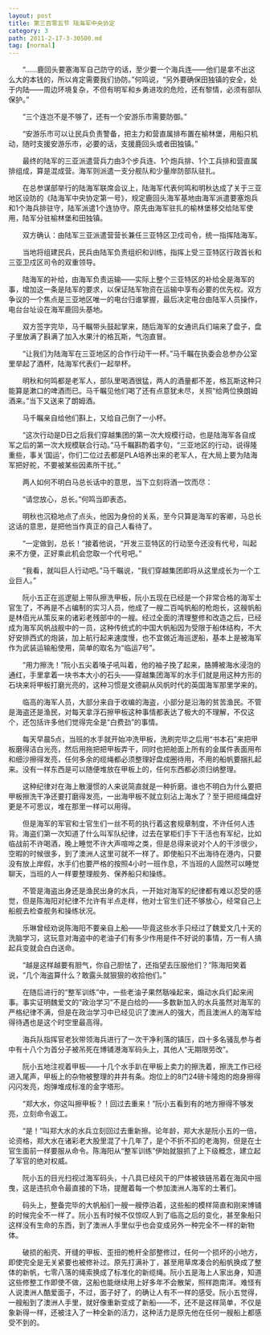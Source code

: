 ```yaml
---
layout: post
title: 第三百零五节 陆海军中央协定
category: 3
path: 2011-2-17-3-30500.md
tag: [normal]
---
```


　　“……鹿回头要塞海军自己防守的话，至少要一个海兵连——他们是拿不出这么大的本钱的，所以肯定需要我们协防。”何鸣说，“另外要确保田独镇的安全，处于内陆——周边环境复杂，不但有明军和乡勇进攻的危险，还有黎情，必须有部队保护。”

　　“三个连岂不是不够了，还有一个安游乐市需要防御。”

　　“安游乐市可以让民兵负责警备，把主力和营直属排布置在榆林堡，用船只机动，随时支援安游乐市，必要的话，支援鹿回头或者田独镇。”

　　最终的陆军的三亚派遣营兵力由3个步兵连、1个炮兵排、1个工兵排和营直属排组成，算是混成营。海军则派遣一支分舰队和少量岸防部队驻扎。

　　在总参谋部举行的陆海军联席会议上，陆海军代表何鸣和明秋达成了关于三亚地区设防的《陆海军中央协定第一号》，规定鹿回头海军基地由海军派遣要塞炮兵和1个海兵排驻守，陆军派遣1个连协守。原先由海军驻扎的榆林堡移交给陆军使用，陆军分驻榆林堡和田独镇。

　　双方确认：由陆军三亚派遣营营长兼任三亚特区卫戍司令，统一指挥陆海军。

　　当地将组建民兵，民兵由陆军负责组织和训练，指挥上受三亚特区行政首长和三亚卫戍区司令的双重领导。

　　陆海军的补给，由海军负责运输——实际上整个三亚特区的补给全是海军的事，增加这一条是陆军的要求，以保证陆军物资在运输中享有必要的优先权。双方争议的一个焦点是三亚地区唯一的电台归谁掌握，最后决定电台由陆军人员操作，电台台址设在海军鹿回头基地。

　　双方签字完毕，马千瞩带头鼓起掌来，随后海军的女通讯兵们端来了盘子，盘子里放满了斟满了加入水果汁的格瓦斯，气泡直冒。

　　“让我们为陆海军在三亚地区的合作行动干一杯。”马千瞩在执委会总参办公室里举起了酒杯，陆海军代表们一起举杯。

　　明秋和何鸣都是老军人，部队里喝酒很猛，两人的酒量都不差，格瓦斯这种只能算是漱口的啤酒而已。马千瞩见他们喝了还有点意犹未尽，关照“给两位换朗姆酒来。”当下又送来了朗姆酒。

　　马千瞩亲自给他们斟上，又给自己倒了一小杯。

　　“这次行动是D日之后我们穿越集团的第一次大规模行动，也是陆海军各自成军之后的第一次大规模联合行动。”马千瞩斟酌着字句，“三亚地区的行动，说得隆重些，事关‘国运’，你们二位过去都是PLA培养出来的老军人，在大局上要为陆海军把好舵，不要被某些因素所干扰。”

　　两人如何不明白马总长话中的意思，当下立刻将酒一饮而尽：

　　“请您放心，总长。”何鸣当即表态。

　　明秋也沉稳地点了点头，他因为身份的关系，至今只算是海军的客卿，马总长这话的意思，是把他当作真正的自己人看待了。

　　“一定做到，总长！”接着他说，“开发三亚特区的行动至今还没有代号，叫起来不方便，正好乘此机会您取一个代号吧。”

　　“我看，就叫巨人行动吧。”马千瞩说，“我们穿越集团即将从这里成长为一个工业巨人。”

　　阮小五正在巡逻艇上带队擦洗甲板，阮小五现在已经是一个非常合格的海军士官生了，不再是不占编制的实习人员，他成了一艘二百吨帆船的枪炮长，这艘帆船是林佰光从策反来的诸彩老残部中的一艘。经过全面的清理整修和改造之后，已经成为海军风帆战舰中的一员，这种传统式的中国大帆船因为受限于船体结构，不大好安排西式的炮装，加上航行起来速度慢，也不宜做近海巡逻船，基本上是被海军作为武装运输船使用，简单的取名为“临运7号”。

　　“用力擦洗！”阮小五尖着嗓子吼叫着，他的袖子挽了起来，胳膊被海水浸泡的通红，手里拿着一块书本大小的石头——穿越集团海军的水手们就是用这种方形的石块来将甲板打磨光亮的，这种习惯是文德嗣从风帆时代的英国海军那里学来的。

　　临高的海军人员，大部分来自于收编的海盗，小部分是沿海的贫苦渔民。不管是海盗还是渔民，对每天拿浮石擦甲板这种事情都表达了极大的不理解，不仅这个，还包括许多他们觉得完全是“白费劲”的事情。

　　每天早晨5点，当班的水手就开始冲洗甲板，洗刷完毕之后用“书本石”来把甲板磨得洁白光亮，然后用拖把把甲板弄干，同时也把舱面上所有的金属件表面用布和细沙擦得发亮，任何多余的缆绳都必须整理好盘成圈待用，不用的船帆要捆扎起来。没有一样东西是可以随便堆放在甲板上的，任何东西都必须归纳整理。

　　这种纪律对在海上散漫惯的人来说简直就是一种折磨。谁也不明白为什么要把甲板擦洗干净还要打磨得发亮，一出海甲板不就立刻沾上海水了？至于把缆绳盘好更是不可思议，堆在那里一样可以用得。

　　但是海军的军官和士官生们一丝不苟的执行着这套规章制度，不许任何人违背。海盗们第一次知道了什么叫军队纪律，过去在掌柜们手下干活也有军纪，比如临战前不许喝酒，晚上睡觉不许大声喧哗之类，但是总得来说对个人的干涉很少，空暇的时候很多，到了澳洲人这里可就不一样了。即使船只不出海待在港内，只要没有放上岸假，水手们也要严格的按照4小时一班作息，不当班的人固然可以睡觉聊天，当班的人一样要整理舰务、保养船只和操练。

　　不管是海盗出身还是渔民出身的水兵，一开始对海军的纪律都有难以忍受的感觉，但是陈海阳对纪律不允许有半点走样，他对士官生们还不够放心，经常自己上船舰去检查舰务和操练状况。

　　乐琳曾经劝说陈海阳不要亲自上船——毕竟这些水手只经过了魏爱文几十天的洗脑学习，这玩意对海盗中的老油子们有多少作用是件不好说的事情，万一有人搞起兵变就会白白送命。

　　“越是这样越要有胆气，你自己胆怯了，还指望去压服他们？”陈海阳笑着说，“几个海盗算什么？敢露头就狠狠的收拾他们。”

　　在随后进行的“整军训练”中，一些老油子果然聒噪起来，煽动水兵们起来闹事。事实证明魏爱文的“政治学习”不是白给的——多数新加入的水兵虽然对海军的严格纪律不满，但是在政治学习中已经见识了澳洲人的强大，而且澳洲人的海军给得待遇也是这个时空里最高得。

　　海兵队指挥官老狄带领海兵进行了一次干净利落的镇压，四十多名骚乱参与者中有十八个为首分子被吊死在博铺港海军码头上，其他人“无期限劳改”。

　　阮小五地注视着甲板——十几个水手趴在甲板上卖力的擦洗着，擦洗工作已经进入尾声，甲板上的杂物被整理的井井有条。炮位上的8门24磅卡隆炮的炮身擦得闪闪发亮，炮弹堆成标准的金字塔形。

　　“郑大水，你这叫擦甲板？！回过去重来！”阮小五看到有的地方擦得不够发亮，立刻命令返工。

　　“是！”叫郑大水的水兵立刻回过去重新擦。论年龄，郑大水是阮小五的一倍，论资格，郑大水在诸彩老大股里混了十几年了，是个不折不扣的老海狗，但是在士官生面前一样要服从命令。陈海阳从“整军训练”伊始就狠抓了上下级概念，建立起了军官的绝对权威。

　　阮小五的目光扫视过海军码头，十八具已经风干的尸体被铁链吊着在海风中摇曳，这是违抗命令最直接的下场，提醒着每一个参加澳洲人海军的土著们。

　　码头上，整备完毕的大帆船们一艘一艘停泊着，这些船的模样简直和刚来博铺的时候完全不一样了。阮小五有时候不仅惊叹人到了临高之后的变化，甚至象船只这样没有生命的东西，到了澳洲人手里似乎也会变成另外一种完全不一样的新物体。

　　破损的船壳、开缝的甲板、歪扭的桅杆全部整修过，任何一个损坏的小地方，即使完全是无关紧要也被修补过。原先打满补丁，甚至用草席凑合的船帆换成了整体的新帆，七零八落的绳索换成了标准化的新缆绳。阮小五是海上人家出身，知道这些修整工作即使不做，这船也能继续用上好多年不会散架，照样跑南洋。难怪有人说澳洲人酷爱面子，不过，面子好了，的确让人有不一样的感受。阮小五觉得，一艘船到了澳洲人手里，就好像重新变成了新船——不，还不是这样简单，不仅是象新得一样，还被注入了一种全新的活力，这种活力是原先他在任何一艘船上都感受不到的。
